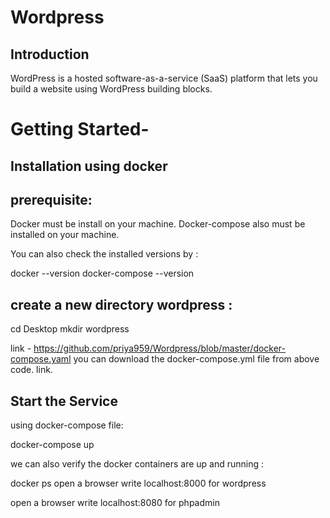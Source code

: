 # Wordpress

## Introduction
WordPress is a hosted software-as-a-service (SaaS) platform that lets you build a website using WordPress building blocks.

# Getting Started-

## Installation using docker
## prerequisite:

Docker must be install on your machine.
Docker-compose also must be installed on your machine.

You can also check the installed versions by :

docker --version 
docker-compose --version

## create a new directory wordpress :

cd Desktop 
mkdir wordpress

link - https://github.com/priya959/Wordpress/blob/master/docker-compose.yaml
you can download the docker-compose.yml file from above code. link.

## Start the Service

using docker-compose file:

docker-compose up 


we can also verify the docker containers are up and running :

docker ps
open a browser write localhost:8000 for wordpress 

open a browser write localhost:8080 for phpadmin 


